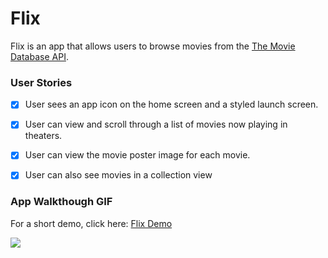 # Flix

Flix is an app that allows users to browse movies from the [The Movie Database API](http://docs.themoviedb.apiary.io/#).

### User Stories

- [x] User sees an app icon on the home screen and a styled launch screen.
- [x] User can view and scroll through a list of movies now playing in theaters.
- [x] User can view the movie poster image for each movie.
- [X] User can also see movies in a collection view


### App Walkthough GIF

For a short demo, click here: <a href="https://app-screenshots-jose-alarcon-chacon.s3.us-east-2.amazonaws.com/Flix+Demo+-+Oct+18.gif">Flix Demo</a>

<img src="https://app-screenshots-jose-alarcon-chacon.s3.us-east-2.amazonaws.com/Flix+Demo+-+Oct+18.gif">
